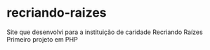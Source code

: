 # recriando-raizes
Site que desenvolvi para a instituição de caridade Recriando Raízes
Primeiro projeto em PHP
